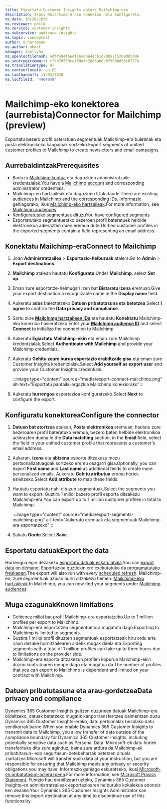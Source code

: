 ```yaml
---
title: Esportatu Customer Insights datuak Mailchimp-era
description: Ikasi Mailchimp-erako konexioa nola konfiguratu.
ms.date: 10/26/2020
ms.reviewer: philk
ms.service: customer-insights
ms.subservice: audience-insights
ms.topic: conceptual
author: m-hartmann
ms.author: mhart
manager: shellyha
ms.openlocfilehash: edff494f6edf26a8b641cb1d788a715389ddb346
ms.sourcegitcommit: cf9b78559ca189d4c2086a66c879098d56c0377a
ms.translationtype: HT
ms.contentlocale: eu-ES
ms.lasthandoff: 11/03/2020
ms.locfileid: "4404958"
---
```

# <a name="connector-for-mailchimp-preview"></a><span data-ttu-id="af1c4-103">Mailchimp-eko konektorea (aurrebista)</span><span class="sxs-lookup"><span data-stu-id="af1c4-103">Connector for Mailchimp (preview)</span></span>

<span data-ttu-id="af1c4-104">Esportatu bezero profil bateratuen segmentuak Mailchimp-era buletinak eta posta elektronikoko kanpainak sortzeko.</span><span class="sxs-lookup"><span data-stu-id="af1c4-104">Export segments of unified customer profiles to Mailchimp to create newsletters and email campaigns.</span></span>

## <a name="prerequisites"></a><span data-ttu-id="af1c4-105">Aurrebaldintzak</span><span class="sxs-lookup"><span data-stu-id="af1c4-105">Prerequisites</span></span>

-   <span data-ttu-id="af1c4-106">Baduzu [Mailchimp kontua](https://mailchimp.com/) eta dagozkion administratzaile kredentzialak.</span><span class="sxs-lookup"><span data-stu-id="af1c4-106">You have a [Mailchimp account](https://mailchimp.com/) and corresponding administrator credentials.</span></span>
-   <span data-ttu-id="af1c4-107">Mailchimp-en hartzaileak eta dagozkien IDak daude.</span><span class="sxs-lookup"><span data-stu-id="af1c4-107">There are existing audiences in Mailchimp and the corresponding IDs.</span></span> <span data-ttu-id="af1c4-108">Informazio gehiagorako, ikus [Mailchimp-eko hartzaileak](https://mailchimp.com/help/create-audience/).</span><span class="sxs-lookup"><span data-stu-id="af1c4-108">For more information, see [Mailchimp audiences](https://mailchimp.com/help/create-audience/).</span></span>
-   <span data-ttu-id="af1c4-109">[Konfiguratutako segmentuak](segments.md) dituzu</span><span class="sxs-lookup"><span data-stu-id="af1c4-109">You have [configured segments](segments.md)</span></span>
-   <span data-ttu-id="af1c4-110">Esportatutako segmentuetako bezeroen profil bateratuek helbide elektronikoa adierazten duen eremua dute.</span><span class="sxs-lookup"><span data-stu-id="af1c4-110">Unified customer profiles in the exported segments contain a field representing an email address.</span></span>

## <a name="connect-to-mailchimp"></a><span data-ttu-id="af1c4-111">Konektatu Mailchimp-era</span><span class="sxs-lookup"><span data-stu-id="af1c4-111">Connect to Mailchimp</span></span>

1. <span data-ttu-id="af1c4-112">Joan **Administratzailea** > **Esportazio-helburuak** atalera.</span><span class="sxs-lookup"><span data-stu-id="af1c4-112">Go to **Admin** > **Export destinations**.</span></span>

1. <span data-ttu-id="af1c4-113">**Mailchimp** atalean hautatu **Konfiguratu**.</span><span class="sxs-lookup"><span data-stu-id="af1c4-113">Under **Mailchimp**, select **Set up**.</span></span>

1. <span data-ttu-id="af1c4-114">Eman zure esportatze-helmugari izen bat **Bistaratu izena** eremuan.</span><span class="sxs-lookup"><span data-stu-id="af1c4-114">Give your export destination a recognizable name in the **Display name** field.</span></span>

1. <span data-ttu-id="af1c4-115">Aukeratu **ados** baieztatzeko **Datuen pribatutasuna eta betetzea**.</span><span class="sxs-lookup"><span data-stu-id="af1c4-115">Select **I agree** to confirm the **Data privacy and compliance**.</span></span>

1. <span data-ttu-id="af1c4-116">Sartu zure **[Mailchimp hartzaileen IDa](https://mailchimp.com/help/find-audience-id/)** eta hautatu **Konektatu** Mailchimp-eko konexioa hasieratzeko.</span><span class="sxs-lookup"><span data-stu-id="af1c4-116">Enter your **[Mailchimp audience ID](https://mailchimp.com/help/find-audience-id/)** and select **Connect** to initialize the connection to Mailchimp.</span></span>

1. <span data-ttu-id="af1c4-117">Aukeratu **Egiaztatu Mailchimp-ekin** eta eman zure Mailchimp kredentzialak.</span><span class="sxs-lookup"><span data-stu-id="af1c4-117">Select **Authenticate with Mailchimp** and provide your Mailchimp credentials.</span></span>

1. <span data-ttu-id="af1c4-118">Aukeratu **Gehitu zeure burua esportazio erabiltzaile gisa** eta eman zure Customer Insights kredentzialak.</span><span class="sxs-lookup"><span data-stu-id="af1c4-118">Select **Add yourself as export user** and provide your Customer Insights credentials.</span></span>

   :::image type="content" source="media/export-connect-mailchimp.png" alt-text="Esportatu pantaila-argazkia Mailchimp konexiorako":::

1. <span data-ttu-id="af1c4-120">Aukeratu **hurrengoa** esportazioa konfiguratzeko.</span><span class="sxs-lookup"><span data-stu-id="af1c4-120">Select **Next** to configure the export.</span></span>

## <a name="configure-the-connector"></a><span data-ttu-id="af1c4-121">Konfiguratu konektorea</span><span class="sxs-lookup"><span data-stu-id="af1c4-121">Configure the connector</span></span>

1. <span data-ttu-id="af1c4-122">**Datuen bat etortzea** atalean, **Posta elektronikoa** eremuan, hautatu zure bezeroaren profil bateratuko eremua, bezero baten helbide elektronikoa adierazten duena.</span><span class="sxs-lookup"><span data-stu-id="af1c4-122">In the **Data matching** section, in the **Email** field, select the field in your unified customer profile that represents a customer's email address.</span></span> 

1. <span data-ttu-id="af1c4-123">Aukeran, **izena** eta **abizena** esporta ditzakezu mezu pertsonalizatuagoak sortzeko eremu osagarri gisa.</span><span class="sxs-lookup"><span data-stu-id="af1c4-123">Optionally, you can export **First name** and **Last name** as additional fields to create more personalized emails.</span></span> <span data-ttu-id="af1c4-124">Aukeratu **Gehitu atributua** eremu horiek esleitzeko.</span><span class="sxs-lookup"><span data-stu-id="af1c4-124">Select **Add attribute** to map these fields.</span></span>

1. <span data-ttu-id="af1c4-125">Hautatu esportatu nahi dituzun segmentuak.</span><span class="sxs-lookup"><span data-stu-id="af1c4-125">Select the segments you want to export.</span></span> <span data-ttu-id="af1c4-126">Guztira 1 milioi bezero profil esporta ditzakezu Mailchimp-era.</span><span class="sxs-lookup"><span data-stu-id="af1c4-126">You can export up to 1 million customer profiles in total to Mailchimp.</span></span>

   :::image type="content" source="media/export-segments-mailchimp.png" alt-text="Aukeratu eremuak eta segmentuak Mailchimp-era esportatzeko":::

1. <span data-ttu-id="af1c4-128">Sakatu **Gorde**.</span><span class="sxs-lookup"><span data-stu-id="af1c4-128">Select **Save**.</span></span>

## <a name="export-the-data"></a><span data-ttu-id="af1c4-129">Esportatu datuak</span><span class="sxs-lookup"><span data-stu-id="af1c4-129">Export the data</span></span>

<span data-ttu-id="af1c4-130">Hurrengoa egin dezakezu [esportatu datuak eskatu ahala](export-destinations.md).</span><span class="sxs-lookup"><span data-stu-id="af1c4-130">You can [export data on demand](export-destinations.md).</span></span> <span data-ttu-id="af1c4-131">Esportazioa guztiekin ere exekutatuko da [programatutako freskapen](system.md#schedule-tab).</span><span class="sxs-lookup"><span data-stu-id="af1c4-131">The export will also run with every [scheduled refresh](system.md#schedule-tab).</span></span> <span data-ttu-id="af1c4-132">Mailchimp-en, zure segmentuak azpian aurki ditzakezu hemen: [Mailchimp-eko hartzaileak](https://mailchimp.com/help/create-audience/).</span><span class="sxs-lookup"><span data-stu-id="af1c4-132">In Mailchimp, you can now find your segments under [Mailchimp audiences](https://mailchimp.com/help/create-audience/).</span></span>

## <a name="known-limitations"></a><span data-ttu-id="af1c4-133">Muga ezagunak</span><span class="sxs-lookup"><span data-stu-id="af1c4-133">Known limitations</span></span>

- <span data-ttu-id="af1c4-134">Gehienez milioi bat profil Mailchimp-era esportatzeko.</span><span class="sxs-lookup"><span data-stu-id="af1c4-134">Up to 1 million profiles per export to Mailchimp.</span></span>
- <span data-ttu-id="af1c4-135">Mailchimp-era esportatzea segmentuetara mugatuta dago.</span><span class="sxs-lookup"><span data-stu-id="af1c4-135">Exporting to Mailchimp is limited to segments.</span></span>
- <span data-ttu-id="af1c4-136">Guztira 1 milioi profil dituzten segmentuak esportatzeak hiru ordu arte iraun dezake hornitzailearen aldetik mugak direla eta.</span><span class="sxs-lookup"><span data-stu-id="af1c4-136">Exporting segments with a total of 1 million profiles can take up to three hours due to limitations on the provider side.</span></span> 
- <span data-ttu-id="af1c4-137">Mailchimp-era esporta ditzakezun profilen kopurua Mailchimp-ekin duzun kontratuaren menpe dago eta mugatua da.</span><span class="sxs-lookup"><span data-stu-id="af1c4-137">The number of profiles that you can export to Mailchimp is dependent and limited on your contract with Mailchimp.</span></span>

## <a name="data-privacy-and-compliance"></a><span data-ttu-id="af1c4-138">Datuen pribatutasuna eta arau-gordetzea</span><span class="sxs-lookup"><span data-stu-id="af1c4-138">Data privacy and compliance</span></span>

<span data-ttu-id="af1c4-139">Dynamics 365 Customer Insights gaitzen duzunean datuak Mailchimp-era bidaltzeko, datuak betetzeko mugatik kanpo transferitzea baimentzen duzu Dynamics 365 Customer Insights-erako, datu pertsonalak bezalako datu sentikorrak barne.</span><span class="sxs-lookup"><span data-stu-id="af1c4-139">When you enable Dynamics 365 Customer Insights to transmit data to Mailchimp, you allow transfer of data outside of the compliance boundary for Dynamics 365 Customer Insights, including potentially sensitive data such as Personal Data.</span></span> <span data-ttu-id="af1c4-140">Microsoft-ek datu horiek transferituko ditu zure aginduz, baina zure ardura da Mailchimp-ek pribatutasun- edo segurtasun-betebeharrak betetzen dituela ziurtatzea.</span><span class="sxs-lookup"><span data-stu-id="af1c4-140">Microsoft will transfer such data at your instruction, but you are responsible for ensuring that Mailchimp meets any privacy or security obligations you may have.</span></span> <span data-ttu-id="af1c4-141">Informazio gehiago eskuratzeko, ikusi [Microsoft-en pribatutasun-adierazpena](https://go.microsoft.com/fwlink/?linkid=396732).</span><span class="sxs-lookup"><span data-stu-id="af1c4-141">For more information, see [Microsoft Privacy Statement](https://go.microsoft.com/fwlink/?linkid=396732).</span></span>
<span data-ttu-id="af1c4-142">Funtzio hau erabiltzeari uzteko, Dynamics 365 Customer Insights-en administratzaileak esportazioaren helburuko kokalekua edonoiz ken dezake.</span><span class="sxs-lookup"><span data-stu-id="af1c4-142">Your Dynamics 365 Customer Insights Administrator can remove this export destination at any time to discontinue use of this functionality.</span></span>
